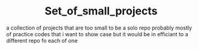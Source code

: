 <div align="center">

# Set_of_small_projects

</div>

 a collection of projects that are too small to be a solo repo probably mostly of practice codes that i want to show case but it would be in efficiant to a different repo fo each of one 
